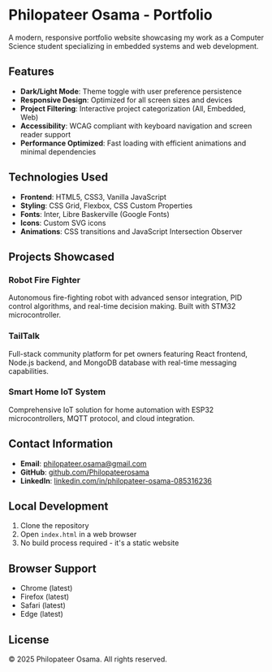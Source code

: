 # Philopateer Osama - Portfolio

A modern, responsive portfolio website showcasing my work as a Computer Science student specializing in embedded systems and web development.

## Features

- **Dark/Light Mode**: Theme toggle with user preference persistence
- **Responsive Design**: Optimized for all screen sizes and devices
- **Project Filtering**: Interactive project categorization (All, Embedded, Web)
- **Accessibility**: WCAG compliant with keyboard navigation and screen reader support
- **Performance Optimized**: Fast loading with efficient animations and minimal dependencies

## Technologies Used

- **Frontend**: HTML5, CSS3, Vanilla JavaScript
- **Styling**: CSS Grid, Flexbox, CSS Custom Properties
- **Fonts**: Inter, Libre Baskerville (Google Fonts)
- **Icons**: Custom SVG icons
- **Animations**: CSS transitions and JavaScript Intersection Observer

## Projects Showcased

### Robot Fire Fighter
Autonomous fire-fighting robot with advanced sensor integration, PID control algorithms, and real-time decision making. Built with STM32 microcontroller.

### TailTalk
Full-stack community platform for pet owners featuring React frontend, Node.js backend, and MongoDB database with real-time messaging capabilities.

### Smart Home IoT System
Comprehensive IoT solution for home automation with ESP32 microcontrollers, MQTT protocol, and cloud integration.

## Contact Information

- **Email**: philopateer.osama@gmail.com
- **GitHub**: [github.com/Philopateerosama](https://github.com/Philopateerosama)
- **LinkedIn**: [linkedin.com/in/philopateer-osama-085316236](https://www.linkedin.com/in/philopateer-osama-085316236/)

## Local Development

1. Clone the repository
2. Open `index.html` in a web browser
3. No build process required - it's a static website

## Browser Support

- Chrome (latest)
- Firefox (latest)
- Safari (latest)
- Edge (latest)

## License

© 2025 Philopateer Osama. All rights reserved.
